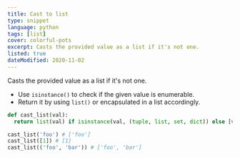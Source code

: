 ```yaml
---
title: Cast to list
type: snippet
language: python
tags: [list]
cover: colorful-pots
excerpt: Casts the provided value as a list if it's not one.
listed: true
dateModified: 2020-11-02
---
```


Casts the provided value as a list if it's not one.

- Use `isinstance()` to check if the given value is enumerable.
- Return it by using `list()` or encapsulated in a list accordingly.

```py
def cast_list(val):
  return list(val) if isinstance(val, (tuple, list, set, dict)) else [val]

cast_list('foo') # ['foo']
cast_list([1]) # [1]
cast_list(('foo', 'bar')) # ['foo', 'bar']
```
